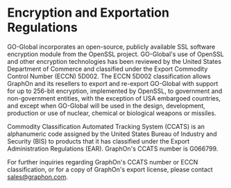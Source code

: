 # Encryption and Exportation Regulations

GO-Global incorporates an open-source, publicly available SSL software encryption module from the OpenSSL project. GO-Global's use of OpenSSL and other encryption technologies has been reviewed by the United States Department of Commerce and classified under the Export Commodity Control Number (ECCN) 5D002. The ECCN 5D002 classification allows GraphOn and its resellers to export and re-export GO-Global with support for up to 256-bit encryption, implemented by OpenSSL, to government and non-government entities, with the exception of USA embargoed countries, and except when GO-Global will be used in the design, development, production or use of nuclear, chemical or biological weapons or missiles.

Commodity Classification Automated Tracking System (CCATS) is an alphanumeric code assigned by the United States Bureau of Industry and Security (BIS) to products that it has classified under the Export Administration Regulations (EAR). GraphOn's CCATS number is G066799.

For further inquiries regarding GraphOn's CCATS number or ECCN classification, or for a copy of GraphOn's export license, please contact sales@graphon.com.